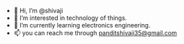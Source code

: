 - 👋 Hi, I’m @shivaji
- 👀 I’m interested in technology of things.
- 🌱 I’m currently learning electronics engineering.
- 📫 you can reach me through panditshivaji35@gmail.com

<!---
shivaji57/shivaji57 is a ✨ special ✨ repository because its `README.md` (this file) appears on your GitHub profile.
You can click the Preview link to take a look at your changes.
--->
